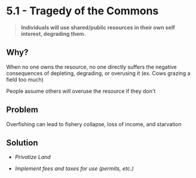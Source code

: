 # 5\.1 - Tragedy of the Commons

> **Individuals will use shared/public resources in their own self interest, degrading them.**

## Why?

When no one owns the resource, no one directly suffers the negative consequences of depleting, degrading, or overusing it (ex. Cows grazing a field too much)

People assume others will overuse the resource if they don't

## Problem

Overfishing can lead to fishery collapse, loss of income, and starvation

## Solution

- _Privatize Land_

- _Implement fees and taxes for use (permits, etc.)_